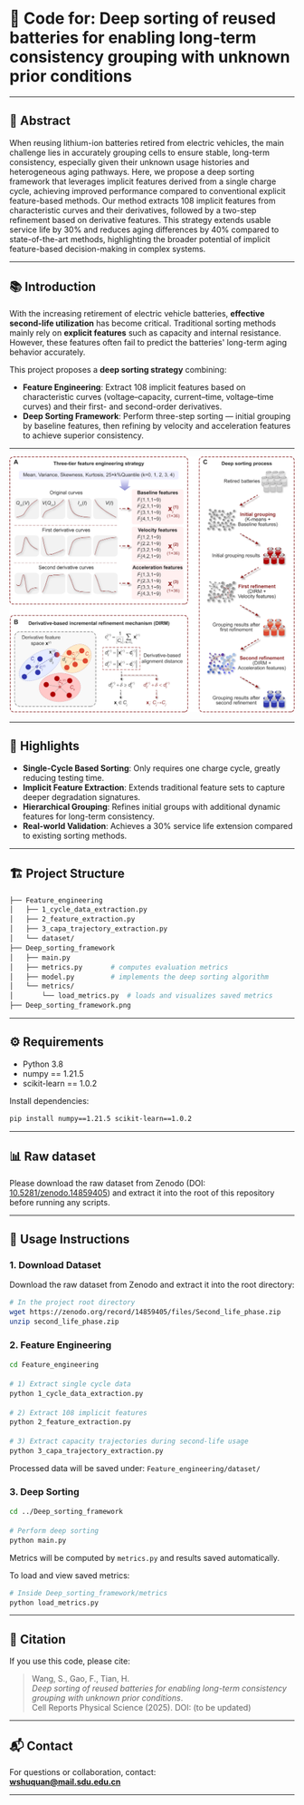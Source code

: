# 🚀 Code for: Deep sorting of reused batteries for enabling long-term consistency grouping with unknown prior conditions

---

## 📝 Abstract
When reusing lithium-ion batteries retired from electric vehicles, the main challenge lies in accurately grouping cells to ensure stable, long-term consistency, especially given their unknown usage histories and heterogeneous aging pathways. Here, we propose a deep sorting framework that leverages implicit features derived from a single charge cycle, achieving improved performance compared to conventional explicit feature-based methods. Our method extracts 108 implicit features from characteristic curves and their derivatives, followed by a two-step refinement based on derivative features. This strategy extends usable service life by 30% and reduces aging differences by 40% compared to state-of-the-art methods, highlighting the broader potential of implicit feature-based decision-making in complex systems.

---

## 📚 Introduction
With the increasing retirement of electric vehicle batteries, **effective second-life utilization** has become critical. Traditional sorting methods mainly rely on **explicit features** such as capacity and internal resistance. However, these features often fail to predict the batteries' long-term aging behavior accurately.

This project proposes a **deep sorting strategy** combining:
- **Feature Engineering**: Extract 108 implicit features based on characteristic curves (voltage–capacity, current–time, voltage–time curves) and their first- and second-order derivatives.
- **Deep Sorting Framework**: Perform three-step sorting — initial grouping by baseline features, then refining by velocity and acceleration features to achieve superior consistency.

---

![](https://github.com/wshuquan/Deep_sorting_of_reused_batteries/blob/main/Deep_sorting_framework.png)

---

## 🌟 Highlights
- **Single-Cycle Based Sorting**: Only requires one charge cycle, greatly reducing testing time.  
- **Implicit Feature Extraction**: Extends traditional feature sets to capture deeper degradation signatures.  
- **Hierarchical Grouping**: Refines initial groups with additional dynamic features for long-term consistency.  
- **Real-world Validation**: Achieves a 30% service life extension compared to existing sorting methods.

---

## 🏗️ Project Structure
```bash
├── Feature_engineering
│   ├── 1_cycle_data_extraction.py
│   ├── 2_feature_extraction.py
│   ├── 3_capa_trajectory_extraction.py
│   └── dataset/
├── Deep_sorting_framework
│   ├── main.py
│   ├── metrics.py       # computes evaluation metrics
│   ├── model.py         # implements the deep sorting algorithm
│   └── metrics/
│       └── load_metrics.py  # loads and visualizes saved metrics
├── Deep_sorting_framework.png
```

---

## ⚙️ Requirements
- Python 3.8  
- numpy == 1.21.5  
- scikit-learn == 1.0.2  

Install dependencies:
```bash
pip install numpy==1.21.5 scikit-learn==1.0.2
```

---

## 📊 Raw dataset  
Please download the raw dataset from Zenodo (DOI: [10.5281/zenodo.14859405](https://doi.org/10.5281/zenodo.14859405)) and extract it into the root of this repository before running any scripts.

---

## 🚀 Usage Instructions

### 1. Download Dataset
Download the raw dataset from Zenodo and extract it into the root directory:
```bash
# In the project root directory
wget https://zenodo.org/record/14859405/files/Second_life_phase.zip
unzip second_life_phase.zip
```

### 2. Feature Engineering
```bash
cd Feature_engineering

# 1) Extract single cycle data
python 1_cycle_data_extraction.py

# 2) Extract 108 implicit features
python 2_feature_extraction.py

# 3) Extract capacity trajectories during second-life usage
python 3_capa_trajectory_extraction.py
```
Processed data will be saved under: `Feature_engineering/dataset/`

### 3. Deep Sorting
```bash
cd ../Deep_sorting_framework

# Perform deep sorting
python main.py
```
Metrics will be computed by `metrics.py` and results saved automatically.

To load and view saved metrics:
```bash
# Inside Deep_sorting_framework/metrics
python load_metrics.py
```

---

## 📄 Citation
If you use this code, please cite:  
> Wang, S., Gao, F., Tian, H.  
> *Deep sorting of reused batteries for enabling long-term consistency grouping with unknown prior conditions*.  
> Cell Reports Physical Science (2025). DOI: (to be updated)

---

## 📬 Contact
For questions or collaboration, contact:  
**wshuquan@mail.sdu.edu.cn**

---
